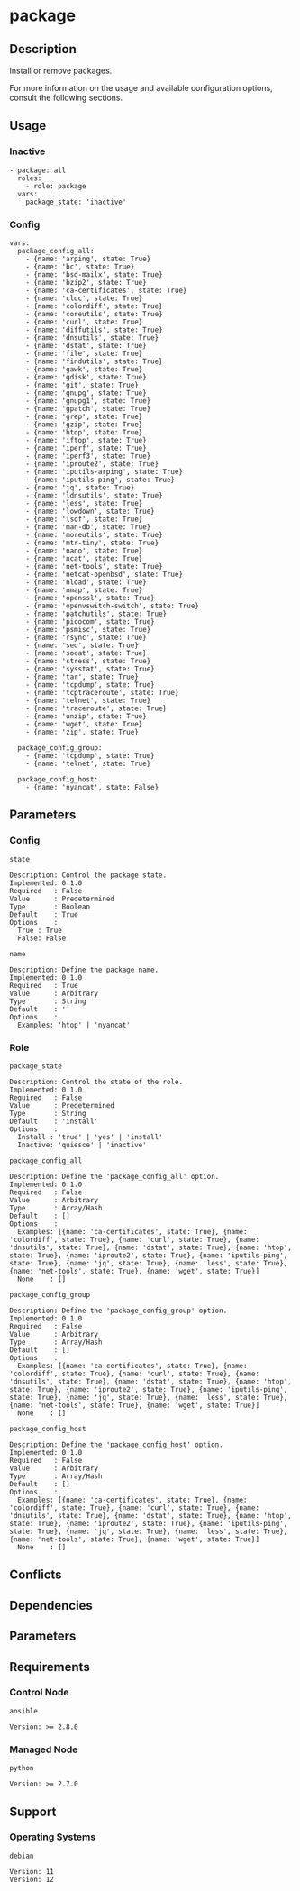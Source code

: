 # package

## Description

Install or remove packages.

For more information on the usage and available configuration options,
consult the following sections.

## Usage

### Inactive

```
- package: all
  roles:
    - role: package
  vars:
    package_state: 'inactive'
```

### Config

```
vars:
  package_config_all:
    - {name: 'arping', state: True}
    - {name: 'bc', state: True}
    - {name: 'bsd-mailx', state: True}
    - {name: 'bzip2', state: True}
    - {name: 'ca-certificates', state: True}
    - {name: 'cloc', state: True}
    - {name: 'colordiff', state: True}
    - {name: 'coreutils', state: True}
    - {name: 'curl', state: True}
    - {name: 'diffutils', state: True}
    - {name: 'dnsutils', state: True}
    - {name: 'dstat', state: True}
    - {name: 'file', state: True}
    - {name: 'findutils', state: True}
    - {name: 'gawk', state: True}
    - {name: 'gdisk', state: True}
    - {name: 'git', state: True}
    - {name: 'gnupg', state: True}
    - {name: 'gnupg1', state: True}
    - {name: 'gpatch', state: True}
    - {name: 'grep', state: True}
    - {name: 'gzip', state: True}
    - {name: 'htop', state: True}
    - {name: 'iftop', state: True}
    - {name: 'iperf', state: True}
    - {name: 'iperf3', state: True}
    - {name: 'iproute2', state: True}
    - {name: 'iputils-arping', state: True}
    - {name: 'iputils-ping', state: True}
    - {name: 'jq', state: True}
    - {name: 'ldnsutils', state: True}
    - {name: 'less', state: True}
    - {name: 'lowdown', state: True}
    - {name: 'lsof', state: True}
    - {name: 'man-db', state: True}
    - {name: 'moreutils', state: True}
    - {name: 'mtr-tiny', state: True}
    - {name: 'nano', state: True}
    - {name: 'ncat', state: True}
    - {name: 'net-tools', state: True}
    - {name: 'netcat-openbsd', state: True}
    - {name: 'nload', state: True}
    - {name: 'nmap', state: True}
    - {name: 'openssl', state: True}
    - {name: 'openvswitch-switch', state: True}
    - {name: 'patchutils', state: True}
    - {name: 'picocom', state: True}
    - {name: 'psmisc', state: True}
    - {name: 'rsync', state: True}
    - {name: 'sed', state: True}
    - {name: 'socat', state: True}
    - {name: 'stress', state: True}
    - {name: 'sysstat', state: True}
    - {name: 'tar', state: True}
    - {name: 'tcpdump', state: True}
    - {name: 'tcptraceroute', state: True}
    - {name: 'telnet', state: True}
    - {name: 'traceroute', state: True}
    - {name: 'unzip', state: True}
    - {name: 'wget', state: True}
    - {name: 'zip', state: True}

  package_config_group:
    - {name: 'tcpdump', state: True}
    - {name: 'telnet', state: True}

  package_config_host:
    - {name: 'nyancat', state: False}
```

## Parameters

### Config

`state`

    Description: Control the package state.
    Implemented: 0.1.0
    Required   : False
    Value      : Predetermined
    Type       : Boolean
    Default    : True
    Options    :
      True : True
      False: False

`name`

    Description: Define the package name.
    Implemented: 0.1.0
    Required   : True
    Value      : Arbitrary
    Type       : String
    Default    : ''
    Options    :
      Examples: 'htop' | 'nyancat'

### Role

`package_state`

    Description: Control the state of the role.
    Implemented: 0.1.0
    Required   : False
    Value      : Predetermined
    Type       : String
    Default    : 'install'
    Options    :
      Install : 'true' | 'yes' | 'install'
      Inactive: 'quiesce' | 'inactive'

`package_config_all`

    Description: Define the 'package_config_all' option.
    Implemented: 0.1.0
    Required   : False
    Value      : Arbitrary
    Type       : Array/Hash
    Default    : []
    Options    :
      Examples: [{name: 'ca-certificates', state: True}, {name: 'colordiff', state: True}, {name: 'curl', state: True}, {name: 'dnsutils', state: True}, {name: 'dstat', state: True}, {name: 'htop', state: True}, {name: 'iproute2', state: True}, {name: 'iputils-ping', state: True}, {name: 'jq', state: True}, {name: 'less', state: True}, {name: 'net-tools', state: True}, {name: 'wget', state: True}]
      None    : []

`package_config_group`

    Description: Define the 'package_config_group' option.
    Implemented: 0.1.0
    Required   : False
    Value      : Arbitrary
    Type       : Array/Hash
    Default    : []
    Options    :
      Examples: [{name: 'ca-certificates', state: True}, {name: 'colordiff', state: True}, {name: 'curl', state: True}, {name: 'dnsutils', state: True}, {name: 'dstat', state: True}, {name: 'htop', state: True}, {name: 'iproute2', state: True}, {name: 'iputils-ping', state: True}, {name: 'jq', state: True}, {name: 'less', state: True}, {name: 'net-tools', state: True}, {name: 'wget', state: True}]
      None    : []

`package_config_host`

    Description: Define the 'package_config_host' option.
    Implemented: 0.1.0
    Required   : False
    Value      : Arbitrary
    Type       : Array/Hash
    Default    : []
    Options    :
      Examples: [{name: 'ca-certificates', state: True}, {name: 'colordiff', state: True}, {name: 'curl', state: True}, {name: 'dnsutils', state: True}, {name: 'dstat', state: True}, {name: 'htop', state: True}, {name: 'iproute2', state: True}, {name: 'iputils-ping', state: True}, {name: 'jq', state: True}, {name: 'less', state: True}, {name: 'net-tools', state: True}, {name: 'wget', state: True}]
      None    : []

## Conflicts

## Dependencies

## Parameters

## Requirements

### Control Node

`ansible`

    Version: >= 2.8.0

### Managed Node

`python`

    Version: >= 2.7.0

## Support

### Operating Systems

`debian`

    Version: 11
    Version: 12
